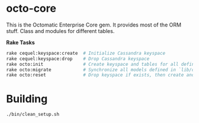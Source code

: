 # octo-core

This is the Octomatic Enterprise Core gem. It provides most of the ORM stuff. Class and modules for different tables.


**Rake Tasks**

```bash
rake cequel:keyspace:create  # Initialize Cassandra keyspace
rake cequel:keyspace:drop    # Drop Cassandra keyspace
rake octo:init               # Create keyspace and tables for all defined models
rake octo:migrate            # Synchronize all models defined in `lib/octocore/models' with Cassandra database schema
rake octo:reset              # Drop keyspace if exists, then create and migrate
```

# Building

```bash
./bin/clean_setup.sh
```
